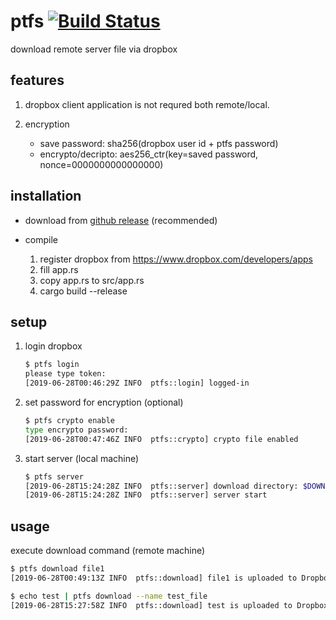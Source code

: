 ptfs
[![Build Status](https://travis-ci.org/philopon/ptfs.svg?branch=master)](https://travis-ci.org/philopon/ptfs)
==
download remote server file via dropbox

features
--
1. dropbox client application is not requred both remote/local.
2. encryption

    * save password: sha256(dropbox user id + ptfs password)
    * encrypto/decripto: aes256_ctr(key=saved password, nonce=0000000000000000)

installation
--
* download from [github release](https://github.com/philopon/ptfs/releases) (recommended)

* compile

    1. register dropbox from https://www.dropbox.com/developers/apps
    1. fill app.rs
    2. copy app.rs to src/app.rs
    3. cargo build --release

setup
--
1. login dropbox

    ```.sh
    $ ptfs login
    please type token:
    [2019-06-28T00:46:29Z INFO  ptfs::login] logged-in
    ```
    
2. set password for encryption (optional)

    ```.sh
    $ ptfs crypto enable
    type encrypto password:
    [2019-06-28T00:47:46Z INFO  ptfs::crypto] crypto file enabled
    ```

3. start server (local machine)

    ```.sh
    $ ptfs server
    [2019-06-28T15:24:28Z INFO  ptfs::server] download directory: $DOWNLOAD_DIRECTORY
    [2019-06-28T15:24:28Z INFO  ptfs::server] server start
    ```

usage
--
execute download command (remote machine)

```.sh
$ ptfs download file1
[2019-06-28T00:49:13Z INFO  ptfs::download] file1 is uploaded to Dropbox

$ echo test | ptfs download --name test_file
[2019-06-28T15:27:58Z INFO  ptfs::download] test is uploaded to Dropbox
```
